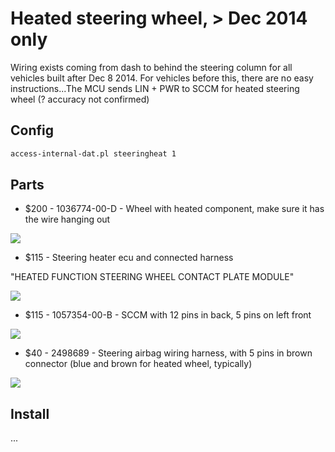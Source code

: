 # Heated steering wheel, > Dec 2014 only

Wiring exists coming from dash to behind the steering column for all vehicles built after Dec 8 2014. For vehicles before this, there are no easy instructions...The MCU sends LIN + PWR to SCCM for heated steering wheel (? accuracy not confirmed)

## Config

```bash
access-internal-dat.pl steeringheat 1
```

## Parts

* $200 - 1036774-00-D - Wheel with heated component, make sure it has the wire hanging out

![](https://i.imgur.com/6AMML5Q.jpg)

* $115 - Steering heater ecu and connected harness

"HEATED FUNCTION STEERING WHEEL CONTACT PLATE MODULE"

![](https://i.imgur.com/rVTehNB.jpg)

* $115 - 1057354-00-B - SCCM with 12 pins in back, 5 pins on left front 

![](https://i.imgur.com/n6wOOFd.png)

* $40 - 2498689 - Steering airbag wiring harness, with 5 pins in brown connector (blue and brown for heated wheel, typically)

![](https://i.imgur.com/KF0iur4.jpg)

## Install

...
